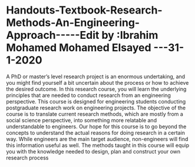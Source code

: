 # Handouts-Textbook-Research-Methods-An-Engineering-Approach-----Edit by :Ibrahim Mohamed Mohamed Elsayed ---31-1-2020
A PhD or master’s level research project is an enormous undertaking, and you might find yourself a bit uncertain about the process or how to achieve the desired outcome. In this research course, you will learn the underlying principles that are needed to conduct research from an engineering perspective. This course is designed for engineering students conducting postgraduate research work on engineering projects. The objective of the course is to translate current research methods, which are mostly from a social science perspective, into something more relatable and understandable to engineers. Our hope for this course is to go beyond the concepts to understand the actual reasons for doing research in a certain way. While engineers are the main target audience, non-engineers will find this information useful as well. The methods taught in this course will equip you with the knowledge needed to design, plan and construct your own research process
